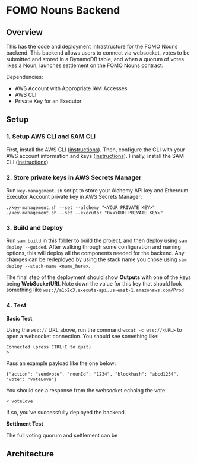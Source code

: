 # FOMO Nouns Backend

## Overview

This has the code and deployment infrastructure for the FOMO Nouns backend. This backend allows users to connect via websocket, votes to be submitted and stored in a DynamoDB table, and when a quorum of votes likes a Noun, launches settlement on the FOMO Nouns contract.

Dependencies:
 - AWS Account with Appropriate IAM Accesses
 - AWS CLI
 - Private Key for an Executor

## Setup

### 1. Setup AWS CLI and SAM CLI

First, install the AWS CLI ([instructions](https://docs.aws.amazon.com/cli/latest/userguide/cli-chap-getting-started.html)). Then, configure the CLI with your AWS account information and keys ([instructions](https://docs.aws.amazon.com/serverless-application-model/latest/developerguide/serverless-sam-cli-install.html)). Finally, install the SAM CLI ([instructions](https://docs.aws.amazon.com/serverless-application-model/latest/developerguide/serverless-sam-cli-install.html)).

### 2. Store private keys in AWS Secrets Manager

Run `key-management.sh` script to store your Alchemy API key and Ethereum Executor Account private key in AWS Secrets Manager:

```
./key-management.sh --set --alchemy "<YOUR_PRIVATE_KEY>"
./key-management.sh --set --executor "0x<YOUR_PRIVATE_KEY>"
```

### 3. Build and Deploy

Run `sam build` in this folder to build the project, and then deploy using `sam deploy --guided`. After walking through some configuration and naming options, this will deploy all the components needed for the backend. Any changes can be redeployed by using the stack name you chose using `sam deploy --stack-name <name_here>`.

The final step of the deployment should show **Outputs** with one of the keys being **WebSocketURI**. Note down the value for this key that should look something like `wss://a1b2c3.execute-api.us-east-1.amazonaws.com/Prod`

### 4. Test

**Basic Test**

Using the `wss://` URL above, run the command `wscat -c wss://<URL>` to open a websocket connection. You should see something like:

```
Connected (press CTRL+C to quit)
>
```

Pass an example payload like the one below:

```
{"action": "sendvote", "nounId": "1234", "blockhash": "abcd1234", "vote": "voteLove"}
```

You should see a response from the websocket echoing the vote:

```
< voteLove
```

If so, you've successfully deployed the backend.

**Settlment Test**

The full voting quorum and settlement can be 

## Architecture


